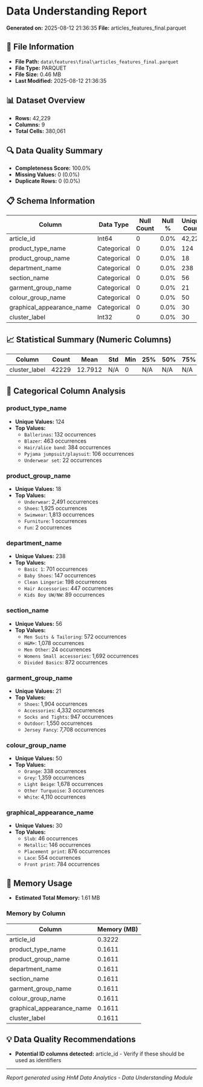 # Data Understanding Report
**Generated on:** 2025-08-12 21:36:35
**File:** articles_features_final.parquet

## 📄 File Information
- **File Path:** `data\features\final\articles_features_final.parquet`
- **File Type:** PARQUET
- **File Size:** 0.46 MB
- **Last Modified:** 2025-08-12 21:36:35

## 📊 Dataset Overview
- **Rows:** 42,229
- **Columns:** 9
- **Total Cells:** 380,061

## 🔍 Data Quality Summary
- **Completeness Score:** 100.0%
- **Missing Values:** 0 (0.0%)
- **Duplicate Rows:** 0 (0.0%)

## 📋 Schema Information
| Column | Data Type | Null Count | Null % | Unique Count | Unique % |
|--------|-----------|------------|---------|--------------|----------|
| article_id | Int64 | 0 | 0.0% | 42,229 | 100.0% |
| product_type_name | Categorical | 0 | 0.0% | 124 | 0.29% |
| product_group_name | Categorical | 0 | 0.0% | 18 | 0.04% |
| department_name | Categorical | 0 | 0.0% | 238 | 0.56% |
| section_name | Categorical | 0 | 0.0% | 56 | 0.13% |
| garment_group_name | Categorical | 0 | 0.0% | 21 | 0.05% |
| colour_group_name | Categorical | 0 | 0.0% | 50 | 0.12% |
| graphical_appearance_name | Categorical | 0 | 0.0% | 30 | 0.07% |
| cluster_label | Int32 | 0 | 0.0% | 30 | 0.07% |

## 📈 Statistical Summary (Numeric Columns)
| Column | Count | Mean | Std | Min | 25% | 50% | 75% | Max |
|--------|-------|------|-----|-----|-----|-----|-----|-----|
| cluster_label | 42229 | 12.7912 | N/A | 0 | N/A | N/A | N/A | 29 |

## 📝 Categorical Column Analysis
### product_type_name
- **Unique Values:** 124
- **Top Values:**
  - `Ballerinas`: 132 occurrences
  - `Blazer`: 463 occurrences
  - `Hair/alice band`: 384 occurrences
  - `Pyjama jumpsuit/playsuit`: 106 occurrences
  - `Underwear set`: 22 occurrences

### product_group_name
- **Unique Values:** 18
- **Top Values:**
  - `Underwear`: 2,491 occurrences
  - `Shoes`: 1,925 occurrences
  - `Swimwear`: 1,813 occurrences
  - `Furniture`: 1 occurrences
  - `Fun`: 2 occurrences

### department_name
- **Unique Values:** 238
- **Top Values:**
  - `Basic 1`: 701 occurrences
  - `Baby Shoes`: 147 occurrences
  - `Clean Lingerie`: 198 occurrences
  - `Hair Accessories`: 447 occurrences
  - `Kids Boy UW/NW`: 89 occurrences

### section_name
- **Unique Values:** 56
- **Top Values:**
  - `Men Suits & Tailoring`: 572 occurrences
  - `H&M+`: 1,078 occurrences
  - `Men Other`: 24 occurrences
  - `Womens Small accessories`: 1,692 occurrences
  - `Divided Basics`: 872 occurrences

### garment_group_name
- **Unique Values:** 21
- **Top Values:**
  - `Shoes`: 1,904 occurrences
  - `Accessories`: 4,332 occurrences
  - `Socks and Tights`: 947 occurrences
  - `Outdoor`: 1,550 occurrences
  - `Jersey Fancy`: 7,708 occurrences

### colour_group_name
- **Unique Values:** 50
- **Top Values:**
  - `Orange`: 338 occurrences
  - `Grey`: 1,359 occurrences
  - `Light Beige`: 1,678 occurrences
  - `Other Turquoise`: 3 occurrences
  - `White`: 4,110 occurrences

### graphical_appearance_name
- **Unique Values:** 30
- **Top Values:**
  - `Slub`: 46 occurrences
  - `Metallic`: 146 occurrences
  - `Placement print`: 876 occurrences
  - `Lace`: 554 occurrences
  - `Front print`: 784 occurrences

## 💾 Memory Usage
- **Estimated Total Memory:** 1.61 MB

### Memory by Column
| Column | Memory (MB) |
|--------|-------------|
| article_id | 0.3222 |
| product_type_name | 0.1611 |
| product_group_name | 0.1611 |
| department_name | 0.1611 |
| section_name | 0.1611 |
| garment_group_name | 0.1611 |
| colour_group_name | 0.1611 |
| graphical_appearance_name | 0.1611 |
| cluster_label | 0.1611 |

## 💡 Data Quality Recommendations
- **Potential ID columns detected:** article_id - Verify if these should be used as identifiers

---
*Report generated using HnM Data Analytics - Data Understanding Module*